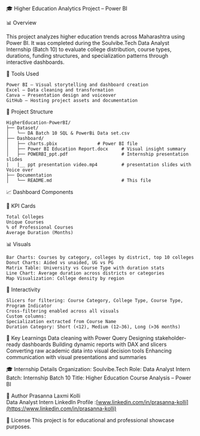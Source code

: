 🎓 Higher Education Analytics Project – Power BI

📊 Overview

This project analyzes higher education trends across Maharashtra using Power BI. It was completed during the Soulvibe.Tech Data Analyst Internship (Batch 10) to evaluate college distribution, course types, durations, funding structures, and specialization patterns through interactive dashboards.

🧰 Tools Used

    Power BI – Visual storytelling and dashboard creation
    Excel – Data cleaning and transformation
    Canva – Presentation design and voiceover
    GitHub – Hosting project assets and documentation

📁 Project Structure

    HigherEducation-PowerBI/
    ├── Dataset/
    │   └── DA Batch 10 SQL & PowerBi Data set.csv
    ├── Dashboard/
    │   ├── charts.pbix               # Power BI file 
    │   ├── Power BI Education Report.docx     # Visual insight summary
    │   ├── POWERBI_ppt.pdf                    # Internship presentation slides 
    |   |__ ppt presentation video.mp4         # presentation slides with Voice over
    ├── Documentation
    │   └── README.md                          # This file

📈 Dashboard Components

🎯 KPI Cards

    Total Colleges
    Unique Courses
    % of Professional Courses
    Average Duration (Months)

📊 Visuals

    Bar Charts: Courses by category, colleges by district, top 10 colleges
    Donut Charts: Aided vs unaided, UG vs PG
    Matrix Table: University vs Course Type with duration stats
    Line Chart: Average duration across districts or categories
    Map Visualization: College density by region

🧩 Interactivity

    Slicers for filtering: Course Category, College Type, Course Type, Program Indicator
    Cross-filtering enabled across all visuals
    Custom columns:
    Specialization extracted from Course Name
    Duration Category: Short (<12), Medium (12–36), Long (>36 months)

🧠 Key Learnings
    Data cleaning with Power Query
    Designing stakeholder-ready dashboards
    Building dynamic reports with DAX and slicers
    Converting raw academic data into visual decision tools
    Enhancing communication with visual presentations and summaries

🎓 Internship Details
    Organization: Soulvibe.Tech
    Role: Data Analyst Intern
    Batch: Internship Batch 10
    Title: Higher Education Course Analysis – Power BI

🙌 Author
    Prasanna Laxmi Kolli  
    Data Analyst Intern
    LinkedIn Profile :[www.linkedin.com/in/prasanna-kolli](https://www.linkedin.com/in/prasanna-kolli)



🔗 License
This project is for educational and professional showcase purposes.
